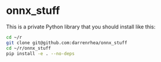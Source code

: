 # onnx_stuff

This is a private Python library that you should install like this:

```bash
cd ~/r
git clone git@github.com:darrenrhea/onnx_stuff
cd ~/r/onnx_stuff
pip install -e . --no-deps
```
